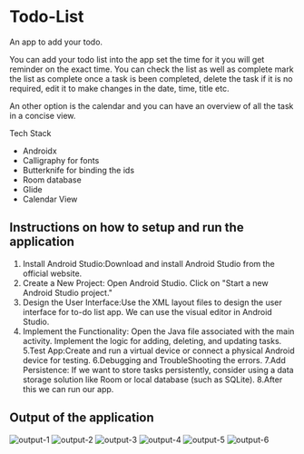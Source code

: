# Todo-List
An app to add your todo. 

You can add your todo list into the app set the time for it you will get reminder on the exact time. You can check the list as well as complete mark the list as complete once a task is been completed, delete the task if it is no required, edit it to make changes in the date, time, title etc. 

An other option is the calendar and you can have an overview of all the task in a concise view.


Tech Stack
- Androidx
- Calligraphy for fonts
- Butterknife for binding the ids
- Room database
- Glide
- Calendar View

## Instructions on how to setup and run the application
1. Install Android Studio:Download and install Android Studio from the official website.
2. Create a New Project:
   Open Android Studio.
   Click on "Start a new Android Studio project."
3. Design the User Interface:Use the XML layout files to design the user interface for to-do list app. We can use the visual editor in Android Studio.
4. Implement the Functionality:
   Open the Java file associated with the main activity.
   Implement the logic for adding, deleting, and updating tasks.
5.Test App:Create and run a virtual device or connect a physical Android device for testing.
6.Debugging and TroubleShooting the errors.
7.Add Persistence: If we want to store tasks persistently, consider using a data storage solution like Room or local database (such as SQLite).
8.After this we can run our app.

## Output of the application
![output-1](https://github.com/karrisuchithareddy/ToDoList/assets/82659467/78d41620-6d6e-4b92-8fab-92269d5d6e76)
![output-2](https://github.com/karrisuchithareddy/ToDoList/assets/82659467/3f75ff41-4d9e-4af8-8329-87e6932ee386)
![output-3](https://github.com/karrisuchithareddy/ToDoList/assets/82659467/c1662bd2-1185-4c8c-9f27-60e7c09114f1)
![output-4](https://github.com/karrisuchithareddy/ToDoList/assets/82659467/114807b0-0fbd-4064-961c-008f545f122c)
![output-5](https://github.com/karrisuchithareddy/ToDoList/assets/82659467/53ef7e0d-23bc-4674-b5fa-eb2a7582eff7)
![output-6](https://github.com/karrisuchithareddy/ToDoList/assets/82659467/6169d7ff-2e3f-4df4-bc30-3476f7e9f426)






   
